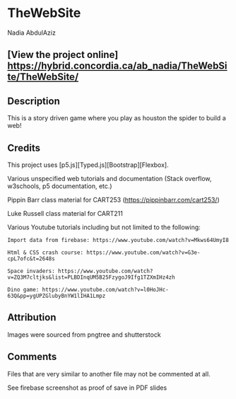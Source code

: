 # TheWebSite

Nadia AbdulAziz

## [View the project online] https://hybrid.concordia.ca/ab_nadia/TheWebSite/TheWebSite/

## Description
This is a story driven game where you play as houston the spider to build a web!

## Credits
This project uses [p5.js][Typed.js][Bootstrap][Flexbox].
  
Various unspecified web tutorials and documentation (Stack overflow, w3schools, p5 documentation, etc.)

Pippin Barr class material for CART253 (https://pippinbarr.com/cart253/)

Luke Russell class material for CART211

Various Youtube tutorials including but not limited to the following:

    Import data from firebase: https://www.youtube.com/watch?v=Mkws64UmyI8

    Html & CSS crash course: https://www.youtube.com/watch?v=G3e-cpL7ofc&t=2648s

    Space invaders: https://www.youtube.com/watch?v=ZQ3M7cltjks&list=PLBDInqUM5B25FzygoJ9Ifg1TZXmIHz4zh

    Dino game: https://www.youtube.com/watch?v=l0HoJHc-63Q&pp=ygUPZGlubyBnYW1lIHA1Lmpz


## Attribution
Images were sourced from pngtree and shutterstock 

## Comments

Files that are very similar to another file may not be commented at all. 

See firebase screenshot as proof of save in PDF slides

